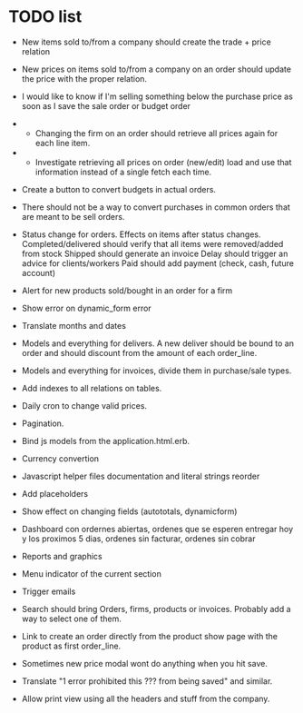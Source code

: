 # TODO list

* New items sold to/from a company should create the trade + price relation
* New prices on items sold to/from a company on an order should update the price with the proper relation.
* I would like to know if I'm selling something below the purchase price as soon as I save the sale order or budget order 
* - Changing the firm on an order should retrieve all prices again for each line item.
* - Investigate retrieving all prices on order (new/edit) load and use that information instead of a single fetch each time.

* Create a button to convert budgets in actual orders.
* There should not be a way to convert purchases in common orders that are meant to be sell orders. 
* Status change for orders. Effects on items after status changes.
    Completed/delivered should verify that all items were removed/added from stock
    Shipped should generate an invoice
    Delay should trigger an advice for clients/workers
    Paid should add payment (check, cash, future account)
* Alert for new products sold/bought in an order for a firm
* Show error on dynamic_form error
* Translate months and dates
* Models and everything for delivers. A new deliver should be bound to an order and should discount from the amount of each order_line.
* Models and everything for invoices, divide them in purchase/sale types.
* Add indexes to all relations on tables.
* Daily cron to change valid prices.
* Pagination.
* Bind js models from the application.html.erb.
* Currency convertion
* Javascript helper files documentation and literal strings reorder
* Add placeholders
* Show effect on changing fields (autototals, dynamicform)
* Dashboard con ordernes abiertas, ordenes que se esperen entregar hoy y los proximos 5 dias, ordenes sin facturar, ordenes sin cobrar
* Reports and graphics
* Menu indicator of the current section
* Trigger emails
* Search should bring Orders, firms, products or invoices. Probably add a way to select one of them.
* Link to create an order directly from the product show page with the product as first order_line.
* Sometimes new price modal wont do anything when you hit save.
* Translate "1 error prohibited this ??? from being saved" and similar.
* Allow print view using all the headers and stuff from the company.
